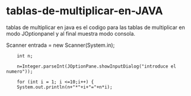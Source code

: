 # tablas-de-multiplicar-en-JAVA
tablas de multiplicar en java 
es el codigo para las tablas de multiplicar en modo JOptionpanel y al final muestra modo consola.


Scanner entrada = new Scanner(System.in);
		
		int n;
		
		n=Integer.parseInt(JOptionPane.showInputDialog("introduce el numero"));
		
		for (int i = 1; i <=10;i++) {
		System.out.println(n+"*"+i+"="+n*i);
